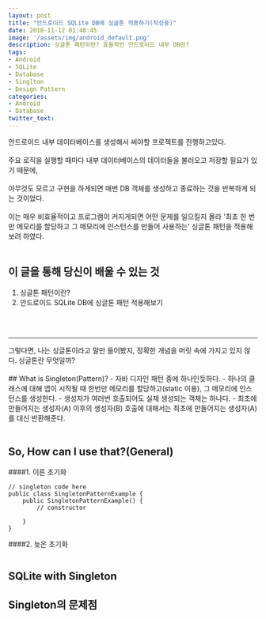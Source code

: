 ```yaml
---
layout: post
title: "안드로이드 SQLite DB에 싱글톤 적용하기(작성중)"
date: 2018-11-12 01:48:45
image: '/assets/img/android_default.png'
description: 싱글톤 패턴이란? 효율적인 안드로이드 내부 DB란?
tags:
- Android
- SQLite
- Database
- Singlton
- Design Pattern
categories:
- Android
- Database
twitter_text:
---
```


안드로이드 내부 데이터베이스를 생성해서 써야할 프로젝트를 진행하고있다.  
<br>
주요 로직을 실행할 때마다 내부 데이터베이스의 데이터들을 불러오고 저장할 필요가 있기 때문에,  
<br>
아무것도 모르고 구현을 하게되면 매번 DB 객체를 생성하고 종료하는 것을 반복하게 되는 것이었다.  
<br>
이는 매우 비효율적이고 프로그램이 커지게되면 어떤 문제를 일으킬지 몰라 '최초 한 번만 메모리를 할당하고 그 메모리에 인스턴스를 만들어 사용하는' 싱글톤 패턴을 적용해보려 하였다.  
<br>
    
      
## 이 글을 통해 당신이 배울 수 있는 것
  
1. 싱글톤 패턴이란?
2. 안드로이드 SQLite DB에 싱글톤 패턴 적용해보기
<br>
<br>
<hr>
그렇다면, 나는 싱글톤이라고 말만 들어봤지, 정확한 개념을 머릿 속에 가지고 있지 않다.  
싱글톤란 무엇일까?  
<br>
<br>
## What is Singleton(Pattern)?
- 자바 디자인 패턴 중에 하나인듯하다.
- 하나의 클래스에 대해 앱이 시작될 때 한번만 메모리를 할당하고(static 이용), 그 메모리에 인스턴스를 생성한다.
- 생성자가 여러번 호출되어도 실제 생성되는 객체는 하나다.
- 최초에 만들어지는 생성자(A) 이후의 생성자(B) 호출에 대해서는 최초에 만들어지는 생성자(A)를 대신 반환해준다.
<br>
<br>
  
## So, How can I use that?(General)

####1. 이른 초기화
```
// singleton code here
public class SingletonPatternExample {
    public SingletonPatternExample() {
        // constructor
        
    }
}
```  
  
####2. 늦은 초기화
```

```

## SQLite with Singleton

## Singleton의 문제점